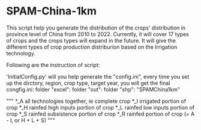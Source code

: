 # SPAM-China-1km

This script help you generate the distribution of the crops' distribution in province level of China from 2010 to 2022. Currently, it will cover 17 types of crops and the crops types will expand in the future. It will give the different types of crop production distriburion based on the Irrigation technology.  

Following are the instruction of script:

'InitialConfig.py' will you help generate the "config.ini", every time you set up the dirctory, region, crop type, target year, you will get the final  
congfig.ini:
folder "excel":
folder "out":
folder "shp":
"SPAMChina1km"

"""
    *_A	all technologies together, ie complete crop
    *_I	irrigated portion of crop
    *_H	rainfed high inputs portion of crop
    *_L	rainfed low inputs portion of crop
    *_S	rainfed subsistence portion of crop
    *_R	rainfed portion of crop (= A - I, or H + L + S)
"""
